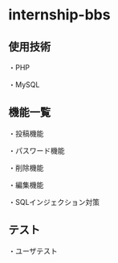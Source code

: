 # internship-bbs


使用技術
----------
・PHP


・MySQL




機能一覧
----------
・投稿機能


  ・パスワード機能
  
  
・削除機能


・編集機能


・SQLインジェクション対策


テスト
----------
・ユーザテスト
